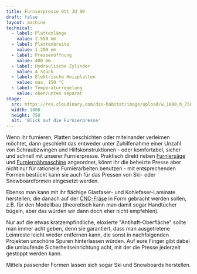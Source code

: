 ```yaml
---
title: Furnierpresse Ott JU 90
draft: false
layout: machine
technical:
  - label: Plattenlänge
    value: 2.550 mm
  - label: Plattenbreite
    value: 1.200 mm
  - label: Pressenöffnung
    value: 400 mm
  - label: Hydraulische Zylinder
    value: 4 Stück
  - label: Elektrische Heizplatten
    value: max. 150 °C
  - label: Temperaturregelung
    value: oben/unten separat
stage:
  src: https://res.cloudinary.com/das-habitat/image/upload/w_1000,h_750,c_fill,f_auto/maschinen/holz_furnierpresse.jpg
  width: 1000
  height: 750
  alt: 'Blick auf die Furnierpresse'
---
```


Wenn ihr furnieren, Platten beschichten oder miteinander verleimen möchtet, dann geschieht das entweder unter Zuhilfenahme einer Unzahl von Schraubzwingen und Hilfskonstruktionen - oder komfortabel, sicher und schnell mit unserer Furnierpresse. Praktisch direkt neben [Furniersäge](./furniersaege/) und [Furniernähmaschine](./furniernaehmaschine/) angeordnet, könnt ihr die beheizte Presse aber nicht nur für rationelle Furnierarbeiten benutzen - mit entsprechenden Formen bestückt kann sie auch für das Pressen von Ski- oder Snowboardformen eingesetzt werden.

Ebenso man kann mit ihr flächige Glasfaser- und Kohlefaser-Laminate herstellen, die danach auf der [CNC-Fräse](./cnc-fraese/) in Form gebracht werden sollen, z.B. für den Modellbau (theoretisch kann man damit sogar Handtücher bügeln, aber das würden wir dann doch eher nicht empfehlen).

Nur auf die etwas kratzempfindliche, eloxierte "Antihaft-Oberfläche" sollte man immer acht geben, denn sie garantiert, dass man ausgetretene Leimreste leicht wieder entfernen kann, die sonst in nachfolgenden Projekten unschöne Spuren hinterlassen würden. Auf eure Finger gibt dabei die umlaufende Sicherheitseinrichtung acht, mit der die Presse jederzeit gestoppt werden kann.

Mittels passender Formen lassen sich sogar Ski und Snowboards herstellen.
